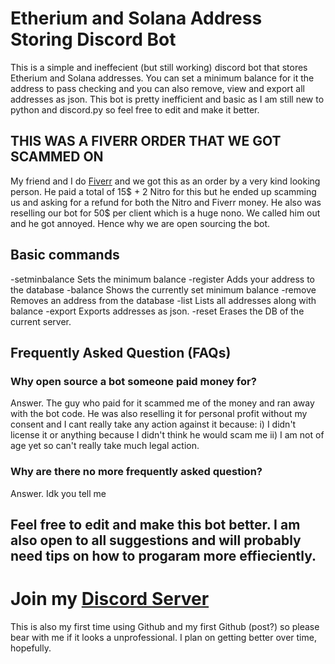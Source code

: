 # Etherium and Solana Address Storing Discord Bot

This is a simple and ineffecient (but still working) discord bot that stores Etherium and Solana addresses. You can set a minimum balance for it the address to pass checking and you can also remove, view and export all addresses as json. This bot is pretty inefficient and basic as I am still new to python and discord.py so feel free to edit and make it better.

## THIS WAS A FIVERR ORDER THAT WE GOT SCAMMED ON
 
 My friend and I do [Fiverr](https://www.fiverr.com/thehideout_) and we got this as an order by a very kind looking person. He paid a total of 15$ + 2 Nitro for this but he ended up scamming us and asking for a refund for both the Nitro and Fiverr money. He also was reselling our bot for 50$ per client which is a huge nono. We called him out and he got annoyed. Hence why we are open sourcing the bot.
 
 ## Basic commands
 
-setminbalance            Sets the minimum balance
-register                 Adds your address to the database
-balance                  Shows the currently set minimum balance
-remove                   Removes an address from the database
-list                     Lists all addresses along with balance
-export                   Exports addresses as json.
-reset                    Erases the DB of the current server.

## Frequently Asked Question (FAQs)

### Why open source a bot someone paid money for?
Answer. The guy who paid for it scammed me of the money and ran away with the bot code. He was also reselling it for personal profit without my consent and I cant really take any action against it because:
       i) I didn't license it or anything because I didn't think he would scam me 
       ii) I am not of age yet so can't really take much legal action.
       
### Why are there no more frequently asked question?
Answer. Idk you tell me

## Feel free to edit and make this bot better. I am also open to all suggestions and will probably need tips on how to progaram more effieciently.
# Join my [Discord Server](https://discord.gg/sCyMq5Be6r)
This is also my first time using Github and my first Github (post?) so please bear with me if it looks a unprofessional. I plan on getting better over time, hopefully.
